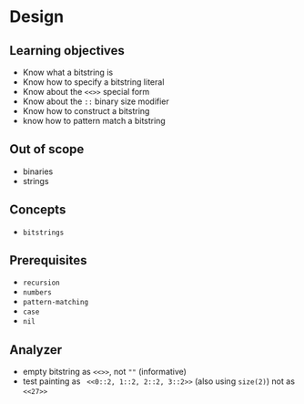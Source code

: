 # Design

## Learning objectives

- Know what a bitstring is
- Know how to specify a bitstring literal
- Know about the `<<>>` special form
- Know about the `::` binary size modifier
- Know how to construct a bitstring
- know how to pattern match a bitstring

## Out of scope

- binaries
- strings

## Concepts

- `bitstrings`

## Prerequisites

- `recursion`
- `numbers`
- `pattern-matching`
- `case`
- `nil`

## Analyzer

- empty bitstring as `<<>>`, not `""` (informative)
- test painting as ` <<0::2, 1::2, 2::2, 3::2>>` (also using `size(2)`) not as `<<27>>` 
